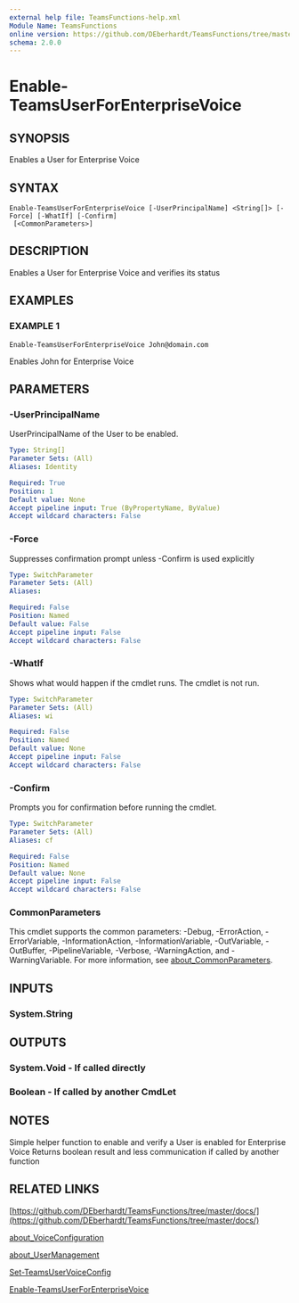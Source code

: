 ```yaml
---
external help file: TeamsFunctions-help.xml
Module Name: TeamsFunctions
online version: https://github.com/DEberhardt/TeamsFunctions/tree/master/docs/
schema: 2.0.0
---
```


# Enable-TeamsUserForEnterpriseVoice

## SYNOPSIS
Enables a User for Enterprise Voice

## SYNTAX

```
Enable-TeamsUserForEnterpriseVoice [-UserPrincipalName] <String[]> [-Force] [-WhatIf] [-Confirm]
 [<CommonParameters>]
```

## DESCRIPTION
Enables a User for Enterprise Voice and verifies its status

## EXAMPLES

### EXAMPLE 1
```
Enable-TeamsUserForEnterpriseVoice John@domain.com
```

Enables John for Enterprise Voice

## PARAMETERS

### -UserPrincipalName
UserPrincipalName of the User to be enabled.

```yaml
Type: String[]
Parameter Sets: (All)
Aliases: Identity

Required: True
Position: 1
Default value: None
Accept pipeline input: True (ByPropertyName, ByValue)
Accept wildcard characters: False
```

### -Force
Suppresses confirmation prompt unless -Confirm is used explicitly

```yaml
Type: SwitchParameter
Parameter Sets: (All)
Aliases:

Required: False
Position: Named
Default value: False
Accept pipeline input: False
Accept wildcard characters: False
```

### -WhatIf
Shows what would happen if the cmdlet runs.
The cmdlet is not run.

```yaml
Type: SwitchParameter
Parameter Sets: (All)
Aliases: wi

Required: False
Position: Named
Default value: None
Accept pipeline input: False
Accept wildcard characters: False
```

### -Confirm
Prompts you for confirmation before running the cmdlet.

```yaml
Type: SwitchParameter
Parameter Sets: (All)
Aliases: cf

Required: False
Position: Named
Default value: None
Accept pipeline input: False
Accept wildcard characters: False
```

### CommonParameters
This cmdlet supports the common parameters: -Debug, -ErrorAction, -ErrorVariable, -InformationAction, -InformationVariable, -OutVariable, -OutBuffer, -PipelineVariable, -Verbose, -WarningAction, and -WarningVariable. For more information, see [about_CommonParameters](http://go.microsoft.com/fwlink/?LinkID=113216).

## INPUTS

### System.String
## OUTPUTS

### System.Void - If called directly
### Boolean - If called by another CmdLet
## NOTES
Simple helper function to enable and verify a User is enabled for Enterprise Voice
Returns boolean result and less communication if called by another function

## RELATED LINKS

[https://github.com/DEberhardt/TeamsFunctions/tree/master/docs/](https://github.com/DEberhardt/TeamsFunctions/tree/master/docs/)

[about_VoiceConfiguration]()

[about_UserManagement]()

[Set-TeamsUserVoiceConfig]()

[Enable-TeamsUserForEnterpriseVoice]()

